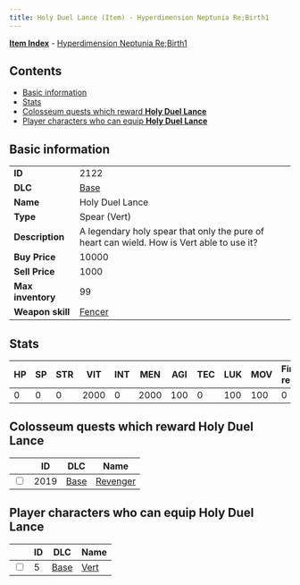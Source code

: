 ```yaml
---
title: Holy Duel Lance (Item) - Hyperdimension Neptunia Re;Birth1
---
```


[**Item Index**](/neptunia/rb1/item/index.html) - [Hyperdimension Neptunia Re;Birth1](/neptunia/rb1)

## Contents

- [Basic information](#basic-information)
- [Stats](#stats)
- [Colosseum quests which reward **Holy Duel Lance**](#colosseum-quests-which-reward-holy-duel-lance)
- [Player characters who can equip **Holy Duel Lance**](#player-characters-who-can-equip-holy-duel-lance)
## Basic information

|   |   |
| -- | -- |
| **ID** | 2122 |
| **DLC** | [Base](/neptunia/rb1/dlc/1-base.html) |
| **Name** | Holy Duel Lance |
| **Type** | Spear (Vert) |
| **Description** | A legendary holy spear that only the pure of heart can wield. How is Vert able to use it? |
| **Buy Price** | 10000 |
| **Sell Price** | 1000 |
| **Max inventory** | 99 |
| **Weapon skill** | [Fencer](/neptunia/rb1/skill/1-802-fencer.html) |


## Stats

| HP | SP | STR | VIT | INT | MEN | AGI | TEC | LUK | MOV | Fire res. | Ice res. | Wind res. | Lightning res. |
| -- | -- | --- | --- | --- | --- | --- | --- | --- | --- | --------- | -------- | --------- | -------------- |
| 0 | 0 | 0 | 2000 | 0 | 2000 | 100 | 0 | 100 | 100 | 0 | 0 | 0 | 0 |


## Colosseum quests which reward **Holy Duel Lance**

|    | ID | DLC | Name |
| -- | -- | --- | ---- |
| <input type="checkbox" id="rb1-colosseum-1-2019" class="trackbox" /> | 2019 | [Base](/neptunia/rb1/dlc/1-base.html) | [Revenger](/neptunia/rb1/colosseum/1-2019-revenger.html) |


## Player characters who can equip **Holy Duel Lance**

|    | ID | DLC | Name |
| -- | -- | --- | ---- |
| <input type="checkbox" id="rb1-player-1-5" class="trackbox" /> | 5 | [Base](/neptunia/rb1/dlc/1-base.html) | [Vert](/neptunia/rb1/player/1-5-vert.html) |
